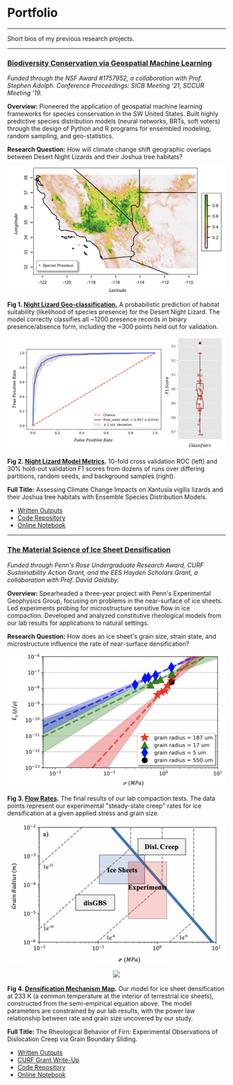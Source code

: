 # Portfolio

---

Short bios of my previous research projects. 

---

### <ins>Biodiversity Conservation via Geospatial Machine Learning </ins>

*Funded through the NSF Award #1757952, a collaboration with Prof. Stephen Adolph. Conference Proceedings: SICB Meeting '21, SCCUR Meeting '19.*

**Overview:** Pioneered the application of geospatial machine learning frameworks for species conservation in the SW United States. Built highly predictive species distribution models (neural networks, BRTs, soft voters) through the design of Python and R programs for ensembled modeling, random sampling, and geo-statistics. 

**Research Question:** How will climate change shift geographic overlaps between Desert Night Lizards and their Joshua tree habitats?

<img src="images/range.png?raw=true"/> 

**Fig 1. <ins><a target="_blank" rel="noopener noreferrer" href="https://nbviewer.jupyter.org/github/daniel-furman/ensemble-climate-projections/blob/main/Comparing_MLs.ipynb">Night Lizard Geo-classification.</a></ins>** A probabilistic prediction of habitat suitability (likelihood of species presence) for the Desert Night Lizard. The model correctly classifies all ~1200 presence records in binary presence/absence form, including the ~300 points held out for validation.

<img src="images/auc.png?raw=true"/>

**Fig 2. <ins><a target="_blank" rel="noopener noreferrer" href="https://github.com/daniel-furman/ensemble-climate-projections">Night Lizard Model Metrics</a></ins>.** 10-fold cross validation ROC (left) and 30% hold-out validation F1 scores from dozens of runs over differing partitions, random seeds, and background samples (right). 

**Full Title:** Assessing Climate Change Impacts on Xantusia vigilis lizards and their Joshua tree habitats with Ensemble Species Distribution Models.

* <a target="_blank" rel="noopener noreferrer" href="https://drive.google.com/drive/folders/15nZUMuGLiINuhSuP6DJ6hg27YKZxeC9A?usp=sharing">Written Outputs</a><br>
* <a target="_blank" rel="noopener noreferrer" href="https://github.com/daniel-furman/ensemble-climate-projections">Code Repository</a><br>
* <a target="_blank" rel="noopener noreferrer" href="https://nbviewer.jupyter.org/github/daniel-furman/ensemble-climate-projections/blob/main/Comparing_MLs.ipynb">Online Notebook</a>

---

### <ins>The Material Science of Ice Sheet Densification</ins>

*Funded through Penn's Rose Undergraduate Research Award, CURF Sustainability Action Grant, and the EES Hayden Scholars Grant, a collaboration with Prof. David Goldsby.*

**Overview:** Spearheaded a three-year project with Penn's Experimental Geophysics Group, focusing on problems in the near-surface of ice sheets. Led experiments probing for microstructure sensitive flow in ice compaction. Developed and analyzed constitutive rheological models from our lab results for applications to natural settings. 

**Research Question:** How does an ice sheet's grain size, strain state, and microstructure influence the rate of near-surface densification? 

<img src="images/exp-interv.png?raw=true"/>

**Fig 3. <ins><a target="_blank" rel="noopener noreferrer" href="https://github.com/daniel-furman/ice-densification-research/blob/master/exp_confidence_intervals.py">Flow Rates</a></ins>.** The final results of our lab compaction tests. The data points represent our experimental "steady-state creep" rates for ice densification at a given applied stress and grain size. 

<img src="images/map.png?raw=true"/>

<p align="center"><img src="https://render.githubusercontent.com/render/math?math=\frac{\dot{\rho}}{\rho_{ice}} (dens. rate) = \frac{2{\A}(1-{\rho}r)}{(1-(1-{\rho}r)^{1/n})^{n}} (\frac{2\sigma}{n})^{n} exp(\frac{-Q}{RT})d^{-p}"> </p>

**Fig 4. <ins><a target="_blank" rel="noopener noreferrer" href="https://github.com/daniel-furman/ice-densification-research/blob/master/mechanism_maps.py">Densification Mechanism Map</a></ins>.** Our model for ice sheet densification at 233 K (a common temperature at the interior of terrestrial ice sheets), constructed from the semi-empirical equation above. The model parameters are constrained by our lab results, with the power law relationship between rate and grain size uncovered by our study. 

**Full Title:** The Rheological Behavior of Firn: Experimental Observations of Dislocation Creep via Grain Boundary Sliding.

* <a target="_blank" rel="noopener noreferrer" href="https://drive.google.com/drive/folders/1eDXEeZ1x04-mp7oUI9cQi2PNBXxXor5x?usp=sharing">Written Outputs</a>
* <a target="_blank" rel="noopener noreferrer" href="https://www.curf.upenn.edu/project/furman-daniel-experimental-ice-compaction">CURF Grant Write-Up</a>
* <a target="_blank" rel="noopener noreferrer" href="https://github.com/daniel-furman/ice-densification-research">Code Repository</a><br>
* <a target="_blank" rel="noopener noreferrer" href="https://nbviewer.jupyter.org/github/daniel-furman/ice-densification-research/blob/master/Firn_notebook.ipynb">Online Notebook</a>
